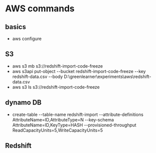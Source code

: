 # AWS commands

## basics
* aws configure

## S3
* aws s3 mb s3://redshift-import-code-freeze
* aws s3api put-object --bucket redshift-import-code-freeze --key redshift-data.csv --body D:\greenlearner\experiments\aws\redshift-data.csv
* aws s3 ls s3://redshift-import-code-freeze

## dynamo DB
* create-table --table-name redshift-import --attribute-definitions AttributeName=ID,AttributeType=N --key-schema AttributeName=ID,KeyType=HASH --provisioned-throughput ReadCapacityUnits=5,WriteCapacityUnits=5

## Redshift
